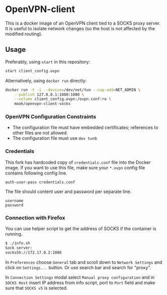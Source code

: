 # OpenVPN-client

This is a docker image of an OpenVPN client tied to a SOCKS proxy server.  It is
useful to isolate network changes (so the host is not affected by the modified
routing).

## Usage

Preferably, using `start` in this repository:
```bash
start client_config.ovpn
```

Alternatively, using `docker run` directly:

```bash
docker run -t -i --device=/dev/net/tun --cap-add=NET_ADMIN \
    --publish 127.0.0.1:1080:1080 \
    --volume client_config.ovpn:/ovpn.conf:ro \
    mook/openvpn-client-socks
```

### OpenVPN Configuration Constraints

- The configuration file must have embedded certificates; references to other
  files are not allowed.
- The configuration file must use `dev tun0`.

### Credentials

This fork has hardcoded copy of `credentials.conf` file into the Docker image.
If you want to use this file, make sure your `*.ovpn` config file contains following config line.
```text
auth-user-pass credentials.conf
```

The file should content user and password per separate line.
```text
username
password
```

### Connection with Firefox

You can use helper script to get the address of SOCKS if the container is running.
```sh
$ ./info.sh
Sock server:
socks5h://172.17.0.2:1080
```

In `Preferences` choose `General` tab and scroll down to `Network Settings` and click on `Settings...` button.
Or use search bar and search for "proxy".

In `Connection Settings` modal select `Manual proxy configuration` and in `SOCKS Host` insert IP address from info script, port to `Port` field and make sure that `SOCKS v5` is selected.